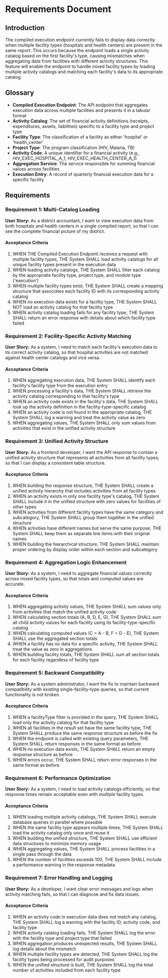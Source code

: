 # Requirements Document

## Introduction

The compiled execution endpoint currently fails to display data correctly when multiple facility types (hospitals and health centers) are present in the same report. This occurs because the endpoint loads a single activity catalog based on the first facility's type, causing mismatches when aggregating data from facilities with different activity structures. This feature will enable the endpoint to handle mixed facility types by loading multiple activity catalogs and matching each facility's data to its appropriate catalog.

## Glossary

- **Compiled Execution Endpoint**: The API endpoint that aggregates execution data across multiple facilities and presents it in a tabular format
- **Activity Catalog**: The set of financial activity definitions (receipts, expenditures, assets, liabilities) specific to a facility type and project type
- **Facility Type**: The classification of a facility as either 'hospital' or 'health_center'
- **Project Type**: The program classification (HIV, Malaria, TB)
- **Activity Code**: A unique identifier for a financial activity (e.g., HIV_EXEC_HOSPITAL_A_1, HIV_EXEC_HEALTH_CENTER_A_1)
- **Aggregation Service**: The service responsible for summing financial values across facilities
- **Execution Entry**: A record of quarterly financial execution data for a specific facility

## Requirements

### Requirement 1: Multi-Catalog Loading

**User Story:** As a district accountant, I want to view execution data from both hospitals and health centers in a single compiled report, so that I can see the complete financial picture of my district.

#### Acceptance Criteria

1. WHEN THE Compiled Execution Endpoint receives a request with multiple facility types, THE System SHALL load activity catalogs for all unique facility types present in the execution data
2. WHEN loading activity catalogs, THE System SHALL filter each catalog by the appropriate facility type, project type, and module type ('execution')
3. WHEN multiple facility types exist, THE System SHALL create a mapping structure that associates each facility ID with its corresponding activity catalog
4. WHEN no execution data exists for a facility type, THE System SHALL NOT load an activity catalog for that facility type
5. WHEN activity catalog loading fails for any facility type, THE System SHALL return an error response with details about which facility type failed

### Requirement 2: Facility-Specific Activity Matching

**User Story:** As a system, I need to match each facility's execution data to its correct activity catalog, so that hospital activities are not matched against health center catalogs and vice versa.

#### Acceptance Criteria

1. WHEN aggregating execution data, THE System SHALL identify each facility's facility type from the execution entry
2. WHEN processing a facility's data, THE System SHALL retrieve the activity catalog corresponding to that facility's type
3. WHEN an activity code exists in the facility's data, THE System SHALL look up the activity definition in the facility-type-specific catalog
4. WHEN an activity code is not found in the appropriate catalog, THE System SHALL log a warning and treat the activity value as zero
5. WHEN aggregating values, THE System SHALL only sum values from activities that exist in the unified activity structure

### Requirement 3: Unified Activity Structure

**User Story:** As a frontend developer, I want the API response to contain a unified activity structure that represents all activities from all facility types, so that I can display a consistent table structure.

#### Acceptance Criteria

1. WHEN building the response structure, THE System SHALL create a unified activity hierarchy that includes activities from all facility types
2. WHEN an activity exists in only one facility type's catalog, THE System SHALL include it in the unified structure with zero values for facilities of other types
3. WHEN activities from different facility types have the same category and subcategory, THE System SHALL group them together in the unified structure
4. WHEN activities have different names but serve the same purpose, THE System SHALL keep them as separate line items with their original names
5. WHEN building the hierarchical structure, THE System SHALL maintain proper ordering by display order within each section and subcategory

### Requirement 4: Aggregation Logic Enhancement

**User Story:** As a system, I need to aggregate financial values correctly across mixed facility types, so that totals and computed values are accurate.

#### Acceptance Criteria

1. WHEN aggregating activity values, THE System SHALL sum values only from activities that match the unified activity code
2. WHEN calculating section totals (A, B, D, E, G), THE System SHALL sum all child activity values for each facility using its facility-type-specific catalog
3. WHEN calculating computed values (C = A - B, F = D - E), THE System SHALL use the aggregated section totals
4. WHEN a facility has no data for a specific activity, THE System SHALL treat the value as zero in aggregations
5. WHEN building facility totals, THE System SHALL sum all section totals for each facility regardless of facility type

### Requirement 5: Backward Compatibility

**User Story:** As a system administrator, I want the fix to maintain backward compatibility with existing single-facility-type queries, so that current functionality is not broken.

#### Acceptance Criteria

1. WHEN a facilityType filter is provided in the query, THE System SHALL load only the activity catalog for that facility type
2. WHEN all facilities in the result set have the same facility type, THE System SHALL produce the same response structure as before the fix
3. WHEN the endpoint is called with existing query parameters, THE System SHALL return responses in the same format as before
4. WHEN no execution data exists, THE System SHALL return an empty response structure as before
5. WHEN errors occur, THE System SHALL return error responses in the same format as before

### Requirement 6: Performance Optimization

**User Story:** As a system, I need to load activity catalogs efficiently, so that response times remain acceptable even with multiple facility types.

#### Acceptance Criteria

1. WHEN loading multiple activity catalogs, THE System SHALL execute database queries in parallel where possible
2. WHEN the same facility type appears multiple times, THE System SHALL load the activity catalog only once and reuse it
3. WHEN building the unified structure, THE System SHALL use efficient data structures to minimize memory usage
4. WHEN aggregating values, THE System SHALL process facilities in a single pass through the data
5. WHEN the number of facilities exceeds 100, THE System SHALL include a performance warning in the response metadata

### Requirement 7: Error Handling and Logging

**User Story:** As a developer, I want clear error messages and logs when activity matching fails, so that I can diagnose and fix data issues.

#### Acceptance Criteria

1. WHEN an activity code in execution data does not match any catalog, THE System SHALL log a warning with the facility ID, activity code, and facility type
2. WHEN activity catalog loading fails, THE System SHALL log the error with the facility type and project type that failed
3. WHEN aggregation produces unexpected results, THE System SHALL log details about the mismatch
4. WHEN multiple facility types are detected, THE System SHALL log the facility types being processed for audit purposes
5. WHEN the unified structure is built, THE System SHALL log the total number of activities included from each facility type
